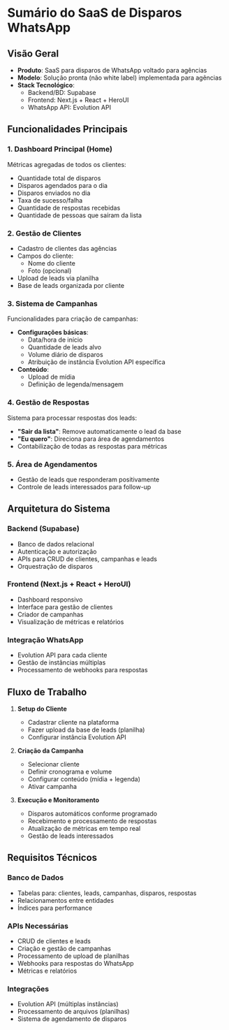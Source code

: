 # Sumário do SaaS de Disparos WhatsApp

## **Visão Geral**
- **Produto**: SaaS para disparos de WhatsApp voltado para agências
- **Modelo**: Solução pronta (não white label) implementada para agências
- **Stack Tecnológico**: 
  - Backend/BD: Supabase
  - Frontend: Next.js + React + HeroUI
  - WhatsApp API: Evolution API

## **Funcionalidades Principais**

### 1. **Dashboard Principal (Home)**
Métricas agregadas de todos os clientes:
- Quantidade total de disparos
- Disparos agendados para o dia
- Disparos enviados no dia
- Taxa de sucesso/falha
- Quantidade de respostas recebidas
- Quantidade de pessoas que saíram da lista

### 2. **Gestão de Clientes**
- Cadastro de clientes das agências
- Campos do cliente:
  - Nome do cliente
  - Foto (opcional)
- Upload de leads via planilha
- Base de leads organizada por cliente

### 3. **Sistema de Campanhas**
Funcionalidades para criação de campanhas:
- **Configurações básicas**:
  - Data/hora de início
  - Quantidade de leads alvo
  - Volume diário de disparos
  - Atribuição de instância Evolution API específica
- **Conteúdo**:
  - Upload de mídia
  - Definição de legenda/mensagem

### 4. **Gestão de Respostas**
Sistema para processar respostas dos leads:
- **"Sair da lista"**: Remove automaticamente o lead da base
- **"Eu quero"**: Direciona para área de agendamentos
- Contabilização de todas as respostas para métricas

### 5. **Área de Agendamentos**
- Gestão de leads que responderam positivamente
- Controle de leads interessados para follow-up

## **Arquitetura do Sistema**

### **Backend (Supabase)**
- Banco de dados relacional
- Autenticação e autorização
- APIs para CRUD de clientes, campanhas e leads
- Orquestração de disparos

### **Frontend (Next.js + React + HeroUI)**
- Dashboard responsivo
- Interface para gestão de clientes
- Criador de campanhas
- Visualização de métricas e relatórios

### **Integração WhatsApp**
- Evolution API para cada cliente
- Gestão de instâncias múltiplas
- Processamento de webhooks para respostas

## **Fluxo de Trabalho**

1. **Setup do Cliente**
   - Cadastrar cliente na plataforma
   - Fazer upload da base de leads (planilha)
   - Configurar instância Evolution API

2. **Criação da Campanha**
   - Selecionar cliente
   - Definir cronograma e volume
   - Configurar conteúdo (mídia + legenda)
   - Ativar campanha

3. **Execução e Monitoramento**
   - Disparos automáticos conforme programado
   - Recebimento e processamento de respostas
   - Atualização de métricas em tempo real
   - Gestão de leads interessados

## **Requisitos Técnicos**

### **Banco de Dados**
- Tabelas para: clientes, leads, campanhas, disparos, respostas
- Relacionamentos entre entidades
- Índices para performance

### **APIs Necessárias**
- CRUD de clientes e leads
- Criação e gestão de campanhas
- Processamento de upload de planilhas
- Webhooks para respostas do WhatsApp
- Métricas e relatórios

### **Integrações**
- Evolution API (múltiplas instâncias)
- Processamento de arquivos (planilhas)
- Sistema de agendamento de disparos